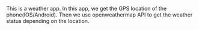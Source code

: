 This is a weather app. In this app, we get the GPS location of the phone(IOS/Android). 
Then we use openweathermap API to get the weather status depending on the location.
